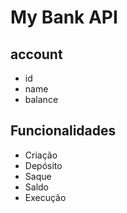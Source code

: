 # My Bank API

## account

- id
- name
- balance

## Funcionalidades

- Criação
- Depósito
- Saque
- Saldo
- Execução
